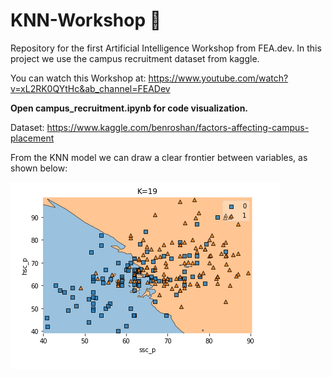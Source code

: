 # KNN-Workshop :robot:
Repository for the first Artificial Intelligence Workshop from FEA.dev. In this project we use the campus recruitment dataset from kaggle.

You can watch this Workshop at: https://www.youtube.com/watch?v=xL2RK0QYtHc&ab_channel=FEADev

**Open campus_recruitment.ipynb for code visualization.**

Dataset: https://www.kaggle.com/benroshan/factors-affecting-campus-placement

From the KNN model we can draw a clear frontier between variables, as shown below:

![Alt text](/img/knnFrontier.PNG?raw=true "KNN Frontier with K = 19")
